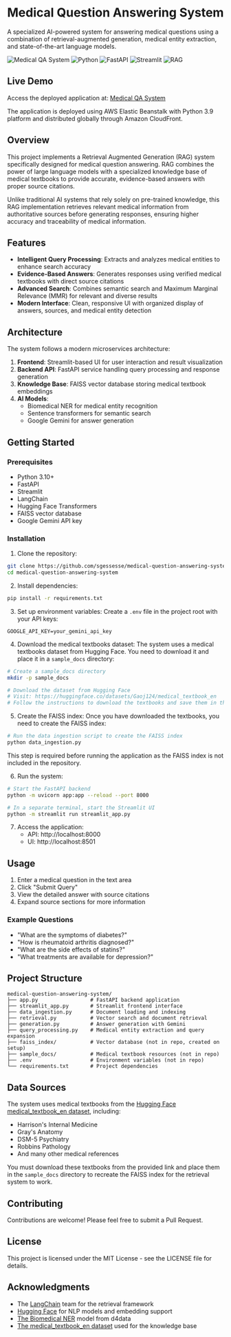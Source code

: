 # Medical Question Answering System

A specialized AI-powered system for answering medical questions using a combination of retrieval-augmented generation, medical entity extraction, and state-of-the-art language models.

![Medical QA System](https://img.shields.io/badge/Medical%20QA-System-blue)
![Python](https://img.shields.io/badge/Python-3.9+-green)
![FastAPI](https://img.shields.io/badge/FastAPI-Latest-teal)
![Streamlit](https://img.shields.io/badge/Streamlit-UI-red)
![RAG](https://img.shields.io/badge/RAG-Implementation-purple)

## Live Demo
Access the deployed application at: [Medical QA System](https://d25x3qpabf1br0.cloudfront.net/)

The application is deployed using AWS Elastic Beanstalk with Python 3.9 platform and distributed globally through Amazon CloudFront.

## Overview

This project implements a Retrieval Augmented Generation (RAG) system specifically designed for medical question answering. RAG combines the power of large language models with a specialized knowledge base of medical textbooks to provide accurate, evidence-based answers with proper source citations.

Unlike traditional AI systems that rely solely on pre-trained knowledge, this RAG implementation retrieves relevant medical information from authoritative sources before generating responses, ensuring higher accuracy and traceability of medical information.

## Features

- **Intelligent Query Processing**: Extracts and analyzes medical entities to enhance search accuracy
- **Evidence-Based Answers**: Generates responses using verified medical textbooks with direct source citations
- **Advanced Search**: Combines semantic search and Maximum Marginal Relevance (MMR) for relevant and diverse results
- **Modern Interface**: Clean, responsive UI with organized display of answers, sources, and medical entity detection

## Architecture

The system follows a modern microservices architecture:

1. **Frontend**: Streamlit-based UI for user interaction and result visualization
2. **Backend API**: FastAPI service handling query processing and response generation
3. **Knowledge Base**: FAISS vector database storing medical textbook embeddings
4. **AI Models**: 
   - Biomedical NER for medical entity recognition
   - Sentence transformers for semantic search
   - Google Gemini for answer generation

## Getting Started

### Prerequisites

- Python 3.10+
- FastAPI
- Streamlit
- LangChain
- Hugging Face Transformers
- FAISS vector database
- Google Gemini API key

### Installation

1. Clone the repository:
```bash
git clone https://github.com/sgessesse/medical-question-answering-system.git
cd medical-question-answering-system
```

2. Install dependencies:
```bash
pip install -r requirements.txt
```

3. Set up environment variables:
Create a `.env` file in the project root with your API keys:
```
GOOGLE_API_KEY=your_gemini_api_key
```

4. Download the medical textbooks dataset:
The system uses a medical textbooks dataset from Hugging Face. You need to download it and place it in a `sample_docs` directory:
```bash
# Create a sample_docs directory
mkdir -p sample_docs

# Download the dataset from Hugging Face
# Visit: https://huggingface.co/datasets/Gaoj124/medical_textbook_en
# Follow the instructions to download the textbooks and save them in the sample_docs folder
```

5. Create the FAISS index:
Once you have downloaded the textbooks, you need to create the FAISS index:
```bash
# Run the data ingestion script to create the FAISS index
python data_ingestion.py
```
This step is required before running the application as the FAISS index is not included in the repository.

6. Run the system:
```bash
# Start the FastAPI backend
python -m uvicorn app:app --reload --port 8000

# In a separate terminal, start the Streamlit UI
python -m streamlit run streamlit_app.py
```

7. Access the application:
   - API: http://localhost:8000
   - UI: http://localhost:8501

## Usage

1. Enter a medical question in the text area
2. Click "Submit Query"
3. View the detailed answer with source citations
4. Expand source sections for more information

### Example Questions

- "What are the symptoms of diabetes?"
- "How is rheumatoid arthritis diagnosed?"
- "What are the side effects of statins?"
- "What treatments are available for depression?"

## Project Structure

```
medical-question-answering-system/
├── app.py                 # FastAPI backend application
├── streamlit_app.py       # Streamlit frontend interface
├── data_ingestion.py      # Document loading and indexing
├── retrieval.py           # Vector search and document retrieval
├── generation.py          # Answer generation with Gemini
├── query_processing.py    # Medical entity extraction and query expansion
├── faiss_index/           # Vector database (not in repo, created on setup)
├── sample_docs/           # Medical textbook resources (not in repo)
├── .env                   # Environment variables (not in repo)
└── requirements.txt       # Project dependencies
```

## Data Sources

The system uses medical textbooks from the [Hugging Face medical_textbook_en dataset](https://huggingface.co/datasets/Gaoj124/medical_textbook_en), including:
- Harrison's Internal Medicine
- Gray's Anatomy
- DSM-5 Psychiatry
- Robbins Pathology
- And many other medical references

You must download these textbooks from the provided link and place them in the `sample_docs` directory to recreate the FAISS index for the retrieval system to work.

## Contributing

Contributions are welcome! Please feel free to submit a Pull Request.

## License

This project is licensed under the MIT License - see the LICENSE file for details.

## Acknowledgments

- The [LangChain](https://github.com/hwchase17/langchain) team for the retrieval framework
- [Hugging Face](https://huggingface.co/) for NLP models and embedding support
- [The Biomedical NER](https://huggingface.co/d4data/biomedical-ner-all) model from d4data
- [The medical_textbook_en dataset](https://huggingface.co/datasets/Gaoj124/medical_textbook_en) used for the knowledge base
